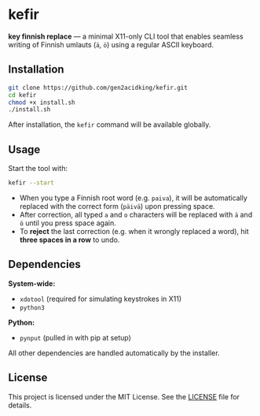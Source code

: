 # kefir

**key finnish replace** — a minimal X11-only CLI tool that enables seamless writing of Finnish umlauts (`ä`, `ö`) using a regular ASCII keyboard.

## Installation

```bash
git clone https://github.com/gen2acidking/kefir.git
cd kefir
chmod +x install.sh
./install.sh
```

After installation, the `kefir` command will be available globally.

## Usage

Start the tool with:

```bash
kefir --start
```

- When you type a Finnish root word (e.g. `paiva`), it will be automatically replaced with the correct form (`päivä`) upon pressing space.
- After correction, all typed `a` and `o` characters will be replaced with `ä` and `ö` until you press space again.
- To **reject** the last correction (e.g. when it wrongly replaced a word), hit **three spaces in a row** to undo.

## Dependencies

**System-wide:**
- `xdotool` (required for simulating keystrokes in X11)
- `python3` 

**Python:**
- `pynput` (pulled in with pip at setup) 

All other dependencies are handled automatically by the installer.

## License

This project is licensed under the MIT License. See the [LICENSE](./LICENSE) file for details.
